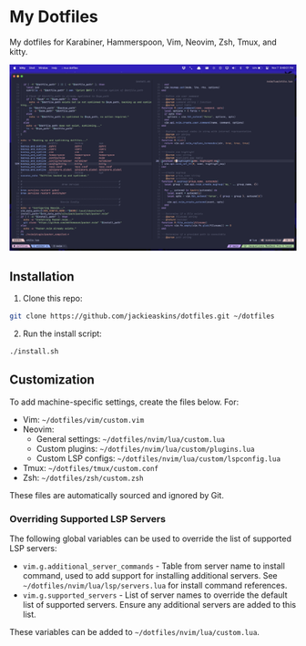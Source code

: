 # My Dotfiles

My dotfiles for Karabiner, Hammerspoon, Vim, Neovim, Zsh, Tmux, and kitty.

![Image showcasing current setup](https://github.com/jackieaskins/dotfiles/blob/media/setup.png?raw=true)

## Installation

1. Clone this repo:

```bash
git clone https://github.com/jackieaskins/dotfiles.git ~/dotfiles
```

2. Run the install script:

```bash
./install.sh
```

## Customization

To add machine-specific settings, create the files below. For:
- Vim: `~/dotfiles/vim/custom.vim`
- Neovim:
    - General settings: `~/dotfiles/nvim/lua/custom.lua`
    - Custom plugins: `~/dotfiles/nvim/lua/custom/plugins.lua`
    - Custom LSP configs: `~/dotfiles/nvim/lua/custom/lspconfig.lua`
- Tmux: `~/dotfiles/tmux/custom.conf`
- Zsh: `~/dotfiles/zsh/custom.zsh`

These files are automatically sourced and ignored by Git.

### Overriding Supported LSP Servers

The following global variables can be used to override the list of supported LSP servers:

- `vim.g.additional_server_commands` - Table from server name to install command, used to add support for installing additional servers. See `~/dotfiles/nvim/lua/lsp/servers.lua` for install command references.
- `vim.g.supported_servers` - List of server names to override the default list of supported servers. Ensure any additional servers are added to this list.

These variables can be added to `~/dotfiles/nvim/lua/custom.lua`.
